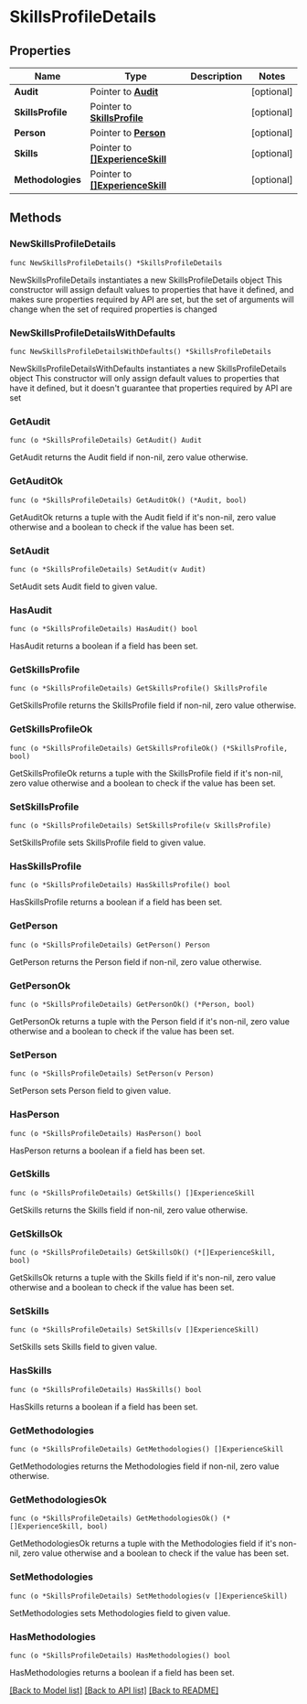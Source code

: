 # SkillsProfileDetails

## Properties

Name | Type | Description | Notes
------------ | ------------- | ------------- | -------------
**Audit** | Pointer to [**Audit**](Audit.md) |  | [optional] 
**SkillsProfile** | Pointer to [**SkillsProfile**](SkillsProfile.md) |  | [optional] 
**Person** | Pointer to [**Person**](Person.md) |  | [optional] 
**Skills** | Pointer to [**[]ExperienceSkill**](ExperienceSkill.md) |  | [optional] 
**Methodologies** | Pointer to [**[]ExperienceSkill**](ExperienceSkill.md) |  | [optional] 

## Methods

### NewSkillsProfileDetails

`func NewSkillsProfileDetails() *SkillsProfileDetails`

NewSkillsProfileDetails instantiates a new SkillsProfileDetails object
This constructor will assign default values to properties that have it defined,
and makes sure properties required by API are set, but the set of arguments
will change when the set of required properties is changed

### NewSkillsProfileDetailsWithDefaults

`func NewSkillsProfileDetailsWithDefaults() *SkillsProfileDetails`

NewSkillsProfileDetailsWithDefaults instantiates a new SkillsProfileDetails object
This constructor will only assign default values to properties that have it defined,
but it doesn't guarantee that properties required by API are set

### GetAudit

`func (o *SkillsProfileDetails) GetAudit() Audit`

GetAudit returns the Audit field if non-nil, zero value otherwise.

### GetAuditOk

`func (o *SkillsProfileDetails) GetAuditOk() (*Audit, bool)`

GetAuditOk returns a tuple with the Audit field if it's non-nil, zero value otherwise
and a boolean to check if the value has been set.

### SetAudit

`func (o *SkillsProfileDetails) SetAudit(v Audit)`

SetAudit sets Audit field to given value.

### HasAudit

`func (o *SkillsProfileDetails) HasAudit() bool`

HasAudit returns a boolean if a field has been set.

### GetSkillsProfile

`func (o *SkillsProfileDetails) GetSkillsProfile() SkillsProfile`

GetSkillsProfile returns the SkillsProfile field if non-nil, zero value otherwise.

### GetSkillsProfileOk

`func (o *SkillsProfileDetails) GetSkillsProfileOk() (*SkillsProfile, bool)`

GetSkillsProfileOk returns a tuple with the SkillsProfile field if it's non-nil, zero value otherwise
and a boolean to check if the value has been set.

### SetSkillsProfile

`func (o *SkillsProfileDetails) SetSkillsProfile(v SkillsProfile)`

SetSkillsProfile sets SkillsProfile field to given value.

### HasSkillsProfile

`func (o *SkillsProfileDetails) HasSkillsProfile() bool`

HasSkillsProfile returns a boolean if a field has been set.

### GetPerson

`func (o *SkillsProfileDetails) GetPerson() Person`

GetPerson returns the Person field if non-nil, zero value otherwise.

### GetPersonOk

`func (o *SkillsProfileDetails) GetPersonOk() (*Person, bool)`

GetPersonOk returns a tuple with the Person field if it's non-nil, zero value otherwise
and a boolean to check if the value has been set.

### SetPerson

`func (o *SkillsProfileDetails) SetPerson(v Person)`

SetPerson sets Person field to given value.

### HasPerson

`func (o *SkillsProfileDetails) HasPerson() bool`

HasPerson returns a boolean if a field has been set.

### GetSkills

`func (o *SkillsProfileDetails) GetSkills() []ExperienceSkill`

GetSkills returns the Skills field if non-nil, zero value otherwise.

### GetSkillsOk

`func (o *SkillsProfileDetails) GetSkillsOk() (*[]ExperienceSkill, bool)`

GetSkillsOk returns a tuple with the Skills field if it's non-nil, zero value otherwise
and a boolean to check if the value has been set.

### SetSkills

`func (o *SkillsProfileDetails) SetSkills(v []ExperienceSkill)`

SetSkills sets Skills field to given value.

### HasSkills

`func (o *SkillsProfileDetails) HasSkills() bool`

HasSkills returns a boolean if a field has been set.

### GetMethodologies

`func (o *SkillsProfileDetails) GetMethodologies() []ExperienceSkill`

GetMethodologies returns the Methodologies field if non-nil, zero value otherwise.

### GetMethodologiesOk

`func (o *SkillsProfileDetails) GetMethodologiesOk() (*[]ExperienceSkill, bool)`

GetMethodologiesOk returns a tuple with the Methodologies field if it's non-nil, zero value otherwise
and a boolean to check if the value has been set.

### SetMethodologies

`func (o *SkillsProfileDetails) SetMethodologies(v []ExperienceSkill)`

SetMethodologies sets Methodologies field to given value.

### HasMethodologies

`func (o *SkillsProfileDetails) HasMethodologies() bool`

HasMethodologies returns a boolean if a field has been set.


[[Back to Model list]](../README.md#documentation-for-models) [[Back to API list]](../README.md#documentation-for-api-endpoints) [[Back to README]](../README.md)


